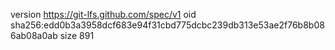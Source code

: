 version https://git-lfs.github.com/spec/v1
oid sha256:edd0b3a3958dcf683e94f31cbd775dcbc239db313e53ae2f76b8b086ab08a0ab
size 891
